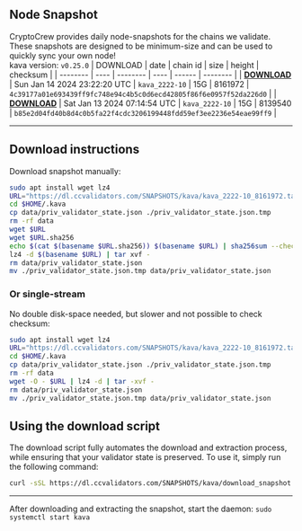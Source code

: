 ## Node Snapshot
CryptoCrew provides daily node-snapshots for the chains we validate. These snapshots are designed to be minimum-size and can be used to quickly sync your own node!  
kava version: `v0.25.0`
| DOWNLOAD | date | chain id | size | height | checksum |
| -------- | ---- | -------- | ---- | ------ | -------- |
| **[DOWNLOAD](https://dl.ccvalidators.com/SNAPSHOTS/kava/kava_2222-10_8161972.tar.lz4)** | Sun Jan 14 2024 23:22:20 UTC | `kava_2222-10` | 15G | 8161972 | `4c39177a01e693439ff9fc748e94c4b5c0d6ecd42805f86f6e0957f52da226d0` |
| **[DOWNLOAD](https://dl.ccvalidators.com/SNAPSHOTS/kava/kava_2222-10_8139540.tar.lz4)** | Sat Jan 13 2024 07:14:54 UTC | `kava_2222-10` | 15G | 8139540 | `b85e2d04fd40b8d4c0b5fa22f4cdc3206199448fdd59ef3ee2236e54eae99ff9` |

---

## Download instructions
Download snapshot manually:
```sh
sudo apt install wget lz4
URL="https://dl.ccvalidators.com/SNAPSHOTS/kava/kava_2222-10_8161972.tar.lz4"
cd $HOME/.kava
cp data/priv_validator_state.json ./priv_validator_state.json.tmp
rm -rf data
wget $URL
wget $URL.sha256
echo $(cat $(basename $URL.sha256)) $(basename $URL) | sha256sum --check
lz4 -d $(basename $URL) | tar xvf -
rm data/priv_validator_state.json
mv ./priv_validator_state.json.tmp data/priv_validator_state.json
```

### Or single-stream
No double disk-space needed, but slower and not possible to check checksum:
```sh
sudo apt install wget lz4
URL="https://dl.ccvalidators.com/SNAPSHOTS/kava/kava_2222-10_8161972.tar.lz4"
cd $HOME/.kava
cp data/priv_validator_state.json ./priv_validator_state.json.tmp
rm -rf data
wget -O - $URL | lz4 -d | tar -xvf -
rm data/priv_validator_state.json
mv ./priv_validator_state.json.tmp data/priv_validator_state.json
```





## Using the download script

The download script fully automates the download and extraction process, while ensuring that your validator state is preserved. To use it, simply run the following command:
```sh
curl -sSL https://dl.ccvalidators.com/SNAPSHOTS/kava/download_snapshot.sh | bash
```
---

After downloading and extracting the snapshot, start the daemon: `sudo systemctl start kava`

